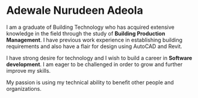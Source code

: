 # Adewale Nurudeen Adeola

I am a graduate of Building Technology who has acquired extensive knowledge in the field through the study of **Building Production Management**. I have previous work experience in establishing building requirements and also have a flair for design using AutoCAD and Revit.

I have strong desire for technology and I wish to build a career in **Software development**. I am eager to be challenged in order to grow and further improve my skills.

My passion is using my technical ability to benefit other people and organizations.
